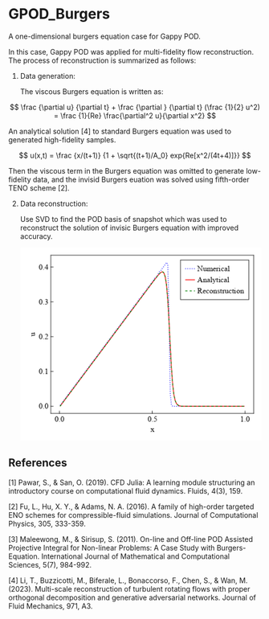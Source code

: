 # GPOD_Burgers
A one-dimensional burgers equation case for Gappy POD. 

In this case, Gappy POD was applied for multi-fidelity flow reconstruction. The process of reconstruction is summarized as follows: 

1. Data generation:

   The viscous Burgers equation is written as:

  $$ 
  \frac {\partial u} {\partial t} + \frac {\partial } {\partial t} (\frac {1}{2} u^2) = \frac {1}{Re} \frac{\partial^2 u}{\partial x^2}
  $$

   An analytical solution [4] to standard Burgers equation was used to generated high-fidelity samples. 

  $$
  u(x,t) = \frac {x/(t+1)} {1 + \sqrt{(t+1)/A_0} exp{Re[x^2/(4t+4)]}}
  $$

  Then the viscous term in the Burgers equation was omitted to generate low-fidelity data, and the invisid Burgers euation was solved using fifth-order TENO scheme [2]. 

2. Data reconstruction:

   Use SVD to find the POD basis of snapshot which was used to reconstruct the solution of invisic Burgers equation with improved accuracy.

   ![image](https://github.com/h5ch/GPOD_Burgers/blob/main/Results/Reconstruction.png)

## References
[1] Pawar, S., & San, O. (2019). CFD Julia: A learning module structuring an introductory course on computational fluid dynamics. Fluids, 4(3), 159.

[2] Fu, L., Hu, X. Y., & Adams, N. A. (2016). A family of high-order targeted ENO schemes for compressible-fluid simulations. Journal of Computational Physics, 305, 333-359.

[3] Maleewong, M., & Sirisup, S. (2011). On-line and Off-line POD Assisted Projective Integral for Non-linear Problems: A Case Study with Burgers-Equation. International Journal of Mathematical and Computational Sciences, 5(7), 984-992.

[4] Li, T., Buzzicotti, M., Biferale, L., Bonaccorso, F., Chen, S., & Wan, M. (2023). Multi-scale reconstruction of turbulent rotating flows with proper orthogonal decomposition and generative adversarial networks. Journal of Fluid Mechanics, 971, A3.
